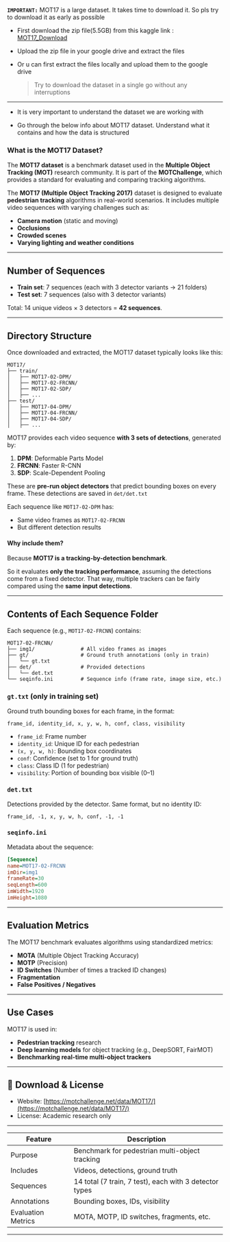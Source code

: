 **`IMPORTANT:`**  MOT17 is a large dataset. It takes time to download it. So pls try to download it as early as possible

* First download the zip file(5.5GB) from this kaggle link : [MOT17_Download](https://www.kaggle.com/datasets/wenhoujinjust/mot-17)
* Upload the zip file in your google drive and extract the files 
* Or u can first extract the files locally and upload them to the google drive
  
  > Try to download the dataset in a single go without any interruptions
  

---
* It is very important to understand the dataset we are working with

* Go through the below info about MOT17 dataset. Understand what it contains and how the data is structured

### **What is the MOT17 Dataset?**

The **MOT17 dataset** is a benchmark dataset used in the **Multiple Object Tracking (MOT)** research community. It is part of the **MOTChallenge**, which provides a standard for evaluating and comparing tracking algorithms. 

The **MOT17 (Multiple Object Tracking 2017)** dataset is designed to evaluate **pedestrian tracking** algorithms in real-world scenarios. It includes multiple video sequences with varying challenges such as:

* **Camera motion** (static and moving)
* **Occlusions**
* **Crowded scenes**
* **Varying lighting and weather conditions**

---

## Number of Sequences

* **Train set**: 7 sequences (each with 3 detector variants → 21 folders)
* **Test set**: 7 sequences (also with 3 detector variants)

Total: 14 unique videos × 3 detectors = **42 sequences**.

---

## Directory Structure

Once downloaded and extracted, the MOT17 dataset typically looks like this:

```
MOT17/
├── train/
│   ├── MOT17-02-DPM/
│   ├── MOT17-02-FRCNN/
│   ├── MOT17-02-SDP/
│   ├── ...
├── test/
│   ├── MOT17-04-DPM/
│   ├── MOT17-04-FRCNN/
│   ├── MOT17-04-SDP/
│   ├── ...
```

MOT17 provides each video sequence **with 3 sets of detections**, generated by:

1. **DPM**: Deformable Parts Model
2. **FRCNN**: Faster R-CNN
3. **SDP**: Scale-Dependent Pooling

These are **pre-run object detectors** that predict bounding boxes on every frame.
These detections are saved in `det/det.txt` 


Each sequence like `MOT17-02-DPM` has:

* Same video frames as `MOT17-02-FRCNN`
* But different detection results


#### Why include them?

Because **MOT17 is a tracking-by-detection benchmark**.

So it evaluates **only the tracking performance**, assuming the detections come from a fixed detector.
That way, multiple trackers can be fairly compared using the **same input detections**.

---

## Contents of Each Sequence Folder

Each sequence (e.g., `MOT17-02-FRCNN`) contains:

```
MOT17-02-FRCNN/
├── img1/               # All video frames as images
├── gt/                 # Ground truth annotations (only in train)
│   └── gt.txt
├── det/                # Provided detections
│   └── det.txt
└── seqinfo.ini         # Sequence info (frame rate, image size, etc.)
```

### `gt.txt` (only in training set)

Ground truth bounding boxes for each frame, in the format:

```
frame_id, identity_id, x, y, w, h, conf, class, visibility
```

* `frame_id`: Frame number
* `identity_id`: Unique ID for each pedestrian
* `(x, y, w, h)`: Bounding box coordinates
* `conf`: Confidence (set to 1 for ground truth)
* `class`: Class ID (1 for pedestrian)
* `visibility`: Portion of bounding box visible (0–1)

### `det.txt`

Detections provided by the detector. Same format, but no identity ID:

```
frame_id, -1, x, y, w, h, conf, -1, -1
```

### `seqinfo.ini`

Metadata about the sequence:

```ini
[Sequence]
name=MOT17-02-FRCNN
imDir=img1
frameRate=30
seqLength=600
imWidth=1920
imHeight=1080
```

---

## Evaluation Metrics

The MOT17 benchmark evaluates algorithms using standardized metrics:

* **MOTA** (Multiple Object Tracking Accuracy)
* **MOTP** (Precision)
* **ID Switches** (Number of times a tracked ID changes)
* **Fragmentation**
* **False Positives / Negatives**

---

## Use Cases

MOT17 is used in:

* **Pedestrian tracking** research
* **Deep learning models** for object tracking (e.g., DeepSORT, FairMOT)
* **Benchmarking real-time multi-object trackers**

---

## 🔗 Download & License

* Website: [https://motchallenge.net/data/MOT17/](https://motchallenge.net/data/MOT17/)
* License: Academic research only

---


| Feature            | Description                                            |
| ------------------ | ------------------------------------------------------ |
| Purpose            | Benchmark for pedestrian multi-object tracking         |
| Includes           | Videos, detections, ground truth                       |
| Sequences          | 14 total (7 train, 7 test), each with 3 detector types |
| Annotations        | Bounding boxes, IDs, visibility                        |
| Evaluation Metrics | MOTA, MOTP, ID switches, fragments, etc.               |

---



 
